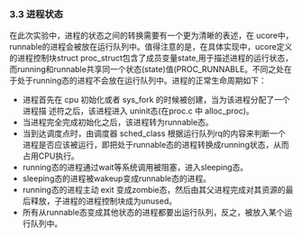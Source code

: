 
### 3.3 进程状态 

在此次实验中，进程的状态之间的转换需要有一个更为清晰的表述，在 ucore中，runnable的进程会被放在运行队列中。值得注意的是，在具体实现中，ucore定义的进程控制块struct proc\_struct包含了成员变量state,用于描述进程的运行状态，而running和runnable共享同一个状态(state)值(PROC\_RUNNABLE。不同之处在于处于running态的进程不会放在运行队列中。进程的正常生命周期如下：

* 进程首先在 cpu 初始化或者 sys\_fork 的时候被创建，当为该进程分配了一个进程描 述符之后，该进程进入 uninit态(在proc.c 中 alloc\_proc)。
* 当进程完全完成初始化之后，该进程转为runnable态。
* 当到达调度点时，由调度器 sched\_class 根据运行队列rq的内容来判断一个进程是否应该被运行，即把处于runnable态的进程转换成running状态，从而占用CPU执行。
* running态的进程通过wait等系统调用被阻塞，进入sleeping态。
* sleeping态的进程被wakeup变成runnable态的进程。
* running态的进程主动 exit 变成zombie态，然后由其父进程完成对其资源的最后释放，子进程的进程控制块成为unused。
* 所有从runnable态变成其他状态的进程都要出运行队列，反之，被放入某个运行队列中。

